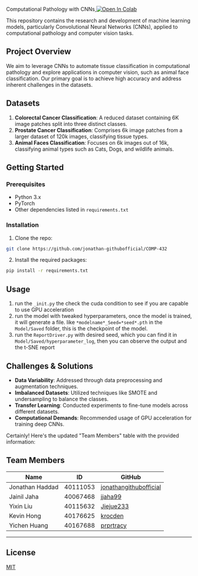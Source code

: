 

Computational Pathology with CNNs[ ![Open In Colab](https://colab.research.google.com/assets/colab-badge.svg)](https://colab.research.google.com/drive/116-pvPd9r0IOFpRrVDMUmuK0WFgo33CD?usp=sharing)


This repository contains the research and development of machine learning models, particularly Convolutional Neural Networks (CNNs), applied to computational pathology and computer vision tasks.

## Project Overview

We aim to leverage CNNs to automate tissue classification in computational pathology and explore applications in computer vision, such as animal face classification. Our primary goal is to achieve high accuracy and address inherent challenges in the datasets.

## Datasets

1. **Colorectal Cancer Classification**: A reduced dataset containing 6K image patches split into three distinct classes.
2. **Prostate Cancer Classification**: Comprises 6k image patches from a larger dataset of 120k images, classifying tissue types.
3. **Animal Faces Classification**: Focuses on 6k images out of 16k, classifying animal types such as Cats, Dogs, and wildlife animals.

## Getting Started

### Prerequisites

- Python 3.x
- PyTorch
- Other dependencies listed in `requirements.txt`

### Installation

1. Clone the repo:
```bash
git clone https://github.com/jonathan-githubofficial/COMP-432
```

2. Install the required packages:
```bash
pip install -r requirements.txt
```

## Usage

1. run the `_init.py` the check the cuda condition to see if you are capable to use GPU acceleration
2. run the model with tweaked hyperparameters, once the model is trained, it will generate a file.
like `*modelname*_Seed=*seed*.pth` in the `Model/Saved` folder, this is the checkpoint of the model.
3. run the `ReportDriver.py` with desired seed, which you can find it in `Model/Saved/hyperparameter_log`,
then you can observe the output and the t-SNE report

## Challenges & Solutions

- **Data Variability**: Addressed through data preprocessing and augmentation techniques.
- **Imbalanced Datasets**: Utilized techniques like SMOTE and undersampling to balance the classes.
- **Transfer Learning**: Conducted experiments to fine-tune models across different datasets.
- **Computational Demands**: Recommended usage of GPU acceleration for training deep CNNs.

Certainly! Here's the updated "Team Members" table with the provided information:


## Team Members

| Name            | ID       | GitHub                              |
|-----------------|----------|-------------------------------------|
| Jonathan Haddad | 40111053 | [jonathangithubofficial](https://github.com/jonathangithubofficial) |
| Jainil Jaha     | 40067468 | [jjaha99](https://github.com/jjaha99)                   |
| Yixin Liu       | 40115632 | [Jiejue233](https://github.com/Jiejue233)                |
| Kevin Hong      | 40176625 | [krocden](https://github.com/krocden)                   |
| Yichen Huang     | 40167688 | [prprtracy](https://github.com/prprtracy)                |

---
## License

[MIT](https://choosealicense.com/licenses/mit/)
